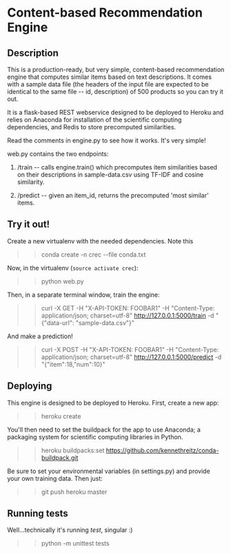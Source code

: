 # Content-based Recommendation Engine

## Description

This is a production-ready, but very simple, content-based recommendation engine that computes similar items based on text descriptions. It comes with a sample data file (the headers of the input file are expected to be identical to the same file -- id, description) of 500 products so you can try it out.

It is a flask-based REST webservice designed to be deployed to Heroku and relies on Anaconda for installation of the scientific computing dependencies, and Redis to store precomputed similarities.

Read the comments in engine.py to see how it works. It's very simple!

web.py contains the two endpoints:

1. /train -- calls engine.train() which precomputes item similarities based on their descriptions in sample-data.csv using TF-IDF and cosine similarity.

2. /predict -- given an item_id, returns the precomputed 'most similar' items.

## Try it out!

Create a new virtualenv with the needed dependencies. Note this

>> conda create -n crec --file conda.txt

Now, in the virtualenv (``source activate crec``):

>> python web.py

Then, in a separate terminal window, train the engine:

>> curl -X GET -H "X-API-TOKEN: FOOBAR1" -H "Content-Type: application/json; charset=utf-8" http://127.0.0.1:5000/train -d "{\"data-url\": \"sample-data.csv\"}"

And make a prediction!

>> curl -X POST -H "X-API-TOKEN: FOOBAR1" -H "Content-Type: application/json; charset=utf-8" http://127.0.0.1:5000/predict -d "{\"item\":18,\"num\":10}"

## Deploying

This engine is designed to be deployed to Heroku. First, create a new app:

>> heroku create

You'll then need to set the buildpack for the app to use Anaconda; a packaging system for scientific computing libraries in Python.

>> heroku buildpacks:set https://github.com/kennethreitz/conda-buildpack.git

Be sure to set your environmental variables (in settings.py) and provide your own training data. Then just:

>> git push heroku master

## Running tests

Well...technically it's running *test*, singular :)

>> python -m unittest tests